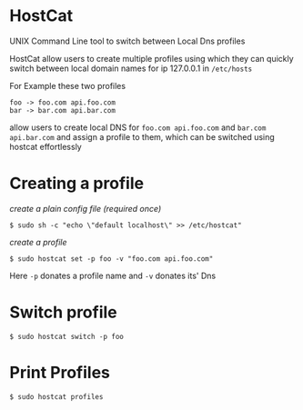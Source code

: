 # HostCat
UNIX Command Line tool to switch between Local Dns profiles

HostCat allow users to create multiple profiles using which they can quickly switch between local domain names for ip 127.0.0.1 in `/etc/hosts`

For Example these two profiles

```
foo -> foo.com api.foo.com
bar -> bar.com api.bar.com
```

allow users to create local DNS for `foo.com api.foo.com` and `bar.com api.bar.com` and assign a profile to them, which can be switched using hostcat effortlessly

# Creating a profile

*create a plain config file (required once)*
```shell script
$ sudo sh -c "echo \"default localhost\" >> /etc/hostcat"
```

*create a profile*
```shell script
$ sudo hostcat set -p foo -v "foo.com api.foo.com"
```
Here `-p` donates a profile name and `-v` donates its' Dns

# Switch profile

```shell script
$ sudo hostcat switch -p foo
```

# Print Profiles

```shell script
$ sudo hostcat profiles
```